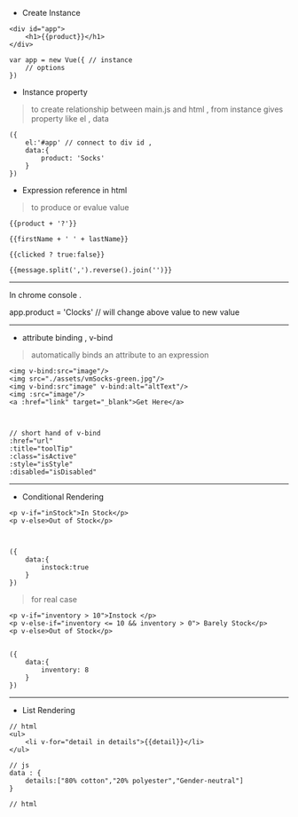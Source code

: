 * Create Instance 

```
<div id="app">
    <h1>{{product}}</h1>
</div>

var app = new Vue({ // instance 
    // options 
})
```

* Instance property 
> to create relationship between main.js and html , from instance gives property like el , data 

```
({
    el:'#app' // connect to div id ,
    data:{
        product: 'Socks'
    }
})

```

* Expression reference in html 
> to produce or evalue value 
```
{{product + '?'}}

{{firstName + ' ' + lastName}}

{{clicked ? true:false}}

{{message.split(',').reverse().join('')}}

```

---
In chrome console .

app.product = 'Clocks' // will change above value to new value 


---

* attribute binding , v-bind
> automatically binds an attribute to an expression 

```
<img v-bind:src="image"/>
<img src="./assets/vmSocks-green.jpg"/>
<img v-bind:src"image" v-bind:alt="altText"/>
<img :src="image"/>
<a :href="link" target="_blank">Get Here</a>



// short hand of v-bind
:href="url"
:title="toolTip"
:class="isActive"
:style="isStyle"
:disabled="isDisabled"
```

---

* Conditional Rendering

```
<p v-if="inStock">In Stock</p>
<p v-else>Out of Stock</p>



({
    data:{
        instock:true
    }
})
```
> for real case 

```
<p v-if="inventory > 10">Instock </p>
<p v-else-if="inventory <= 10 && inventory > 0"> Barely Stock</p>
<p v-else>Out of Stock</p>


({
    data:{
        inventory: 8
    }
})
```
---

* List Rendering

```
// html
<ul>
    <li v-for="detail in details">{{detail}}</li>
</ul>

// js 
data : {
    details:["80% cotton","20% polyester","Gender-neutral"]
}

```

```
// html 


```